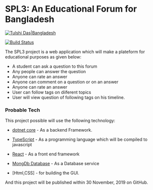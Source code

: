 # SPL3: An Educational Forum for Bangladesh

[![Tulshi Das|Bangladesh](https://raw.githubusercontent.com/TulshiDas39/spl3/master/stack/res/images/hand.ico)](https://github.com/TulshiDas39/spl3)

[![Build Status](https://travis-ci.org/joemccann/dillinger.svg?branch=master)](https://travis-ci.org/joemccann/dillinger)

The SPL3 project is a web application which will make a plateform for educational purposes as given below:

  - A student can ask a question to this forum
  - Any people can answer the question
  - Anyone can rate an answer
  - Anyone can comment on a question or on an answer
  - Anyone can rate an answer
  - User can follow tags on diiferent topics
  - User will view question of following tags on his timeline.

### Probable Tech

This project possible will use the following technology:
* [dotnet core](https://dotnet.microsoft.com/) - As a backend Framework.
* [TypeScript](https://www.typescriptlang.org/index.html) - As a programming language which will be compiled to javascript
* [React](https://reactjs.org/docs/introducing-jsx.html) - As a front end framework
* [MongDb Database](https://www.mongodb.com/) - As a Database service

* [Html,CSS] - for building the GUI.


And this project will be published within 30 November, 2019 on GitHub.

